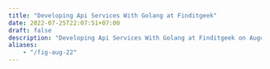 ```yaml
---
title: "Developing Api Services With Golang at Finditgeek"
date: 2022-07-25T22:07:51+07:00
draft: false
description: "Developing Api Services With Golang at Finditgeek on August 2022"
aliases:
    - "/fig-aug-22"
---
```

